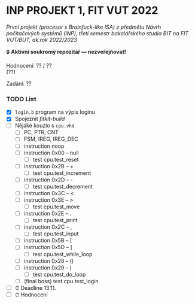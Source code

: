 # INP PROJEKT 1, FIT VUT 2022

*První projekt (procesor s Brainfuck-like ISA) z předmětu Návrh počítačových systémů (INP), třetí semestr bakalářského studia BIT na FIT VUT/BUT, ak.rok 2022/2023*

🔒 **Aktivní soukromý repozitář — nezveřejňovat!**

Hodnocení: ?? / ??<br>(??)

Zadání: ??

### TODO List

- [X] `login.b` program na výpis loginu
- [X] Spojeznit *fitkit-build*
- [ ] Nějáké kouzlo s `cpu.vhd`
  - [ ] PC, PTR, CNT
  - [ ] FSM, IREG, IREG_DEC
  - [ ] instruction noop
  - [ ] instruction 0x00 – null
    - [ ] test cpu.test_reset
  - [ ] instruction 0x2B – +
    - [ ] test cpu.test_increment
  - [ ] instruction 0x2D – -
    - [ ] test cpu.test_decrement
  - [ ] instruction 0x3C – <
  - [ ] instruction 0x3E – >
    - [ ] test cpu.test_move
  - [ ] instruction 0x2E – .
    - [ ] test cpu.test_print
  - [ ] instruction 0x2C – ,
    - [ ] test cpu.test_input
  - [ ] instruction 0x5B – [
  - [ ] instruction 0x5D – ]
    - [ ] test cpu.test_while_loop
  - [ ] instruction 0x28 – ()
  - [ ] instruction 0x29 – )
    - [ ] test cpu.test_do_loop
  - [ ] (final boss) test cpu.test_login
- [ ] ⏰ Deadline 13.11.
- [ ] ⏰ Hodnocení